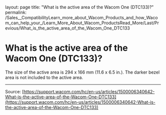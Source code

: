 layout: page
title: "What is the active area of the Wacom One (DTC133)?"
permalink: /Sales__CompatibilityLearn_more_about_Wacom_Products_and_how_Wacom_can_help_your_/Learn_More_About_Wacom_ProductsRead_More/Last/Previous/What_is_the_active_area_of_the_Wacom_One_DTC133

# What is the active area of the Wacom One (DTC133)?

The size of the active area is 294 x 166 mm (11.6 x 6.5 in.). The darker bezel area is not included to the active area.

---
Source: [https://support.wacom.com/hc/en-us/articles/1500006340642-What-is-the-active-area-of-the-Wacom-One-DTC133](https://support.wacom.com/hc/en-us/articles/1500006340642-What-is-the-active-area-of-the-Wacom-One-DTC133)
